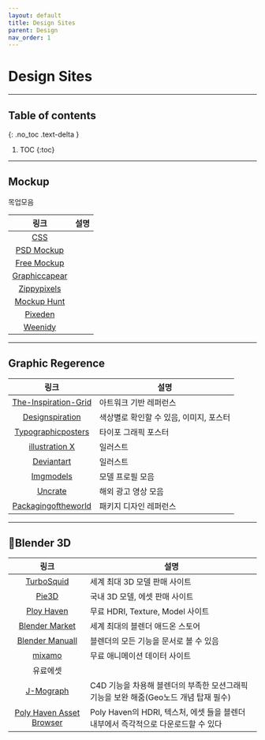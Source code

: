 ```yaml
---
layout: default
title: Design Sites
parent: Design
nav_order: 1
---
```

# Design Sites

---

## Table of contents
{: .no_toc .text-delta }

1. TOC
{:toc}

---

## Mockup
목업모음

|링크|설명|
|:---:|---|
|[CSS](https://cssauthor.com/mockups/)||
|[PSD Mockup](https://www.psdmockups.com/category/design/)||
|[Free Mockup](https://www.free-mockup.com/)||
|[Graphiccapear](https://www.graphicpear.com/mockups/)||
|[Zippypixels](https://zippypixels.com/products/mockups/)||
|[Mockup Hunt](https://mockuphunt.co/collections/free-mockups)||
|[Pixeden](https://www.pixeden.com/free-graphics)||
|[Weenidy](https://weenidy.com/resource/list?category=1)||


---

## Graphic Regerence

|링크|설명|
|:---:|---|
|[The-Inspiration-Grid](https://theinspirationgrid.com/category/design/)|아트워크 기반 레퍼런스|
|[Designspiration](https://www.designspiration.com/)|색상별로 확인할 수 있음, 이미지, 포스터|
|[Typographicposters](https://www.typographicposters.com/)|타이포 그래픽 포스터|
|[illustration X](https://www.illustrationx.com/)|일러스트|
|[Deviantart](https://www.deviantart.com/?offset=0)|일러스트|
|[Imgmodels](https://www.imgmodels.com/london/men)|모델 프로필 모음|
|[Uncrate](https://uncrate.com/tv/)|해외 광고 영상 모음|
|[Packagingoftheworld](https://packagingoftheworld.com/)|패키지 디자인 레퍼런스|


---
## Blender 3D

|링크|설명|
|:---:|---|
|[TurboSquid](https://www.turbosquid.com/ko/)|세계 최대 3D 모델 판매 사이트|
|[Pie3D](https://www.pie3d.com/)|국내 3D 모델, 에셋 판매 사이트|
|[Ploy Haven](https://polyhaven.com/)|무료 HDRI, Texture, Model 사이트|
|[Blender Market](https://blendermarket.com/)|세계 최대의 블렌더 애드온 스토어|
|[Blender Manuall](https://docs.blender.org/manual/en/latest/)|블렌더의 모든 기능을 문서로 볼 수 있음|
|[mixamo](https://www.mixamo.com/#/)|무료 애니메이션 데이터 사이트|
|유료에셋||
|[J-Mograph](https://blendermarket.com/products/mograph)|C4D 기능을 차용해 블렌더의 부족한 모션그래픽 기능을 보완 해줌(Geo노드 개념 탑재 필수)|
|[Poly Haven Asset Browser](https://blendermarket.com/products/poly-haven-asset-browser)|Poly Haven의 HDRI, 텍스처, 에셋 들을 블렌더 내부에서 즉각적으로 다운로드할 수 있다|

